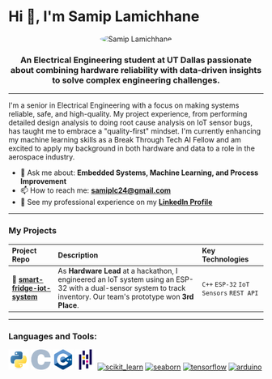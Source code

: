# Hi 👋, I'm Samip Lamichhane

<p align="center">
  <img src="YOUR_PROFESSIONAL_PICTURE_URL_HERE" alt="Samip Lamichhane" width="200" height="200" style="border-radius:50%;">
</p>

<h3 align="center">An Electrical Engineering student at UT Dallas passionate about combining hardware reliability with data-driven insights to solve complex engineering challenges.</h3>

---

I'm a senior in Electrical Engineering with a focus on making systems reliable, safe, and high-quality. My project experience, from performing detailed design analysis to doing root cause analysis on IoT sensor bugs, has taught me to embrace a "quality-first" mindset. I'm currently enhancing my machine learning skills as a Break Through Tech AI Fellow and am excited to apply my background in both hardware and data to a role in the aerospace industry.

- 💬 Ask me about: **Embedded Systems, Machine Learning, and Process Improvement**
- 📫 How to reach me: **samiplc24@gmail.com**
- 📄 See my professional experience on my **[LinkedIn Profile](https://www.linkedin.com/in/samiplamichhane/)**

---

### My Projects

| Project Repo | Description | Key Technologies |
| :--- | :--- | :--- |
| 🤖 **[smart-fridge-iot-system](https://github.com/YOUR_USERNAME/smart-fridge-iot-system)** | As **Hardware Lead** at a hackathon, I engineered an IoT system using an ESP-32 with a dual-sensor system to track inventory. Our team's prototype won **3rd Place**. | `C++` `ESP-32` `IoT` `Sensors` `REST API` |

---

### Languages and Tools:

<p align="left">
  <a href="https://www.python.org" target="_blank" rel="noreferrer"><img src="https://raw.githubusercontent.com/devicons/devicon/master/icons/python/python-original.svg" alt="python" width="40" height="40"/></a>
  <a href="https://www.cprogramming.com/" target="_blank" rel="noreferrer"><img src="https://raw.githubusercontent.com/devicons/devicon/master/icons/c/c-original.svg" alt="c" width="40" height="40"/></a>
  <a href="https://www.w3schools.com/cpp/" target="_blank" rel="noreferrer"><img src="https://raw.githubusercontent.com/devicons/devicon/master/icons/cplusplus/cplusplus-original.svg" alt="cplusplus" width="40" height="40"/></a>
  <a href="https://pandas.pydata.org/" target="_blank" rel="noreferrer"><img src="https://raw.githubusercontent.com/devicons/devicon/2ae2a900d2f041da66e950e4d48052658d850630/icons/pandas/pandas-original.svg" alt="pandas" width="40" height="40"/></a>
  <a href="https://scikit-learn.org/" target="_blank" rel="noreferrer"><img src="https://upload.wikimedia.org/wikipedia/commons/0/05/Scikit_learn_logo_small.svg" alt="scikit_learn" width="40" height="40"/></a>
  <a href="https://seaborn.pydata.org/" target="_blank" rel="noreferrer"><img src="https://seaborn.pydata.org/_images/logo-mark-lightbg.svg" alt="seaborn" width="40" height="40"/></a>
  <a href="https://www.tensorflow.org" target="_blank" rel="noreferrer"><img src="https://www.vectorlogo.zone/logos/tensorflow/tensorflow-icon.svg" alt="tensorflow" width="40" height="40"/></a>
  <a href="https://www.arduino.cc/" target="_blank" rel="noreferrer"><img src="https://cdn.worldvectorlogo.com/logos/arduino-1.svg" alt="arduino" width="40" height="40"/></a>
</p>
